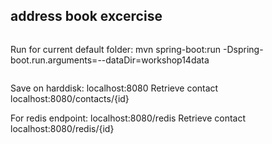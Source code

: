 ## address book excercise

```
```
Run for current default folder:
mvn spring-boot:run -Dspring-boot.run.arguments=--dataDir=workshop14data

```

```
Save on harddisk:
        localhost:8080
    Retrieve contact
        localhost:8080/contacts/{id}

For redis endpoint:
        localhost:8080/redis
    Retrieve contact
        localhost:8080/redis/{id}
```